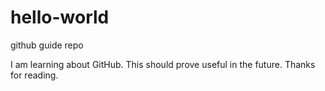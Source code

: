 # hello-world
github guide repo

I am learning about GitHub. This should prove useful in the future. Thanks for reading.
